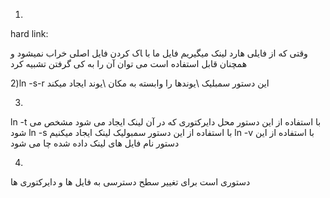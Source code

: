 1)
hard link:

وقتی که از فایلی هارد لینک میگیریم فایل ما با ‍اک کردن فایل اصلی خراب نمیشود و همچنان قابل استفاده است می توان آن را به کی گرفتن تشبیه کرد

2)ln -s-r
این دستور سمبلیک \یوندها را وابسته به مکان \یوند ایجاد میکند

3)
ln -t
با استفاده از این دستور محل دایرکتوری که در آن لینک ایجاد می شود مشخص می شود 
ln -s
با استفاده از این دستور سمبولیک لینک ایجاد میکنیم
ln -v
با استفاده از این دستور نام فایل های لینک داده شده چا می شود 


4)
دستوری است برای تغییر سطح دسترسی به فایل ها و دایرکتوری ها